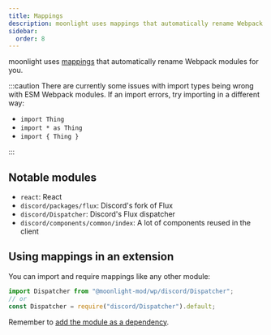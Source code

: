 ```yaml
---
title: Mappings
description: moonlight uses mappings that automatically rename Webpack modules for you.
sidebar:
  order: 8
---
```


moonlight uses [mappings](https://github.com/moonlight-mod/mappings) that automatically rename Webpack modules for you.

:::caution
There are currently some issues with import types being wrong with ESM Webpack modules. If an import errors, try importing in a different way:

- `import Thing`
- `import * as Thing`
- `import { Thing }`

:::

## Notable modules

- `react`: React
- `discord/packages/flux`: Discord's fork of Flux
- `discord/Dispatcher`: Discord's Flux dispatcher
- `discord/components/common/index`: A lot of components reused in the client

## Using mappings in an extension

You can import and require mappings like any other module:

```ts
import Dispatcher from "@moonlight-mod/wp/discord/Dispatcher";
// or
const Dispatcher = require("discord/Dispatcher").default;
```

Remember to [add the module as a dependency](/ext-dev/webpack#webpack-module-dependencies).
